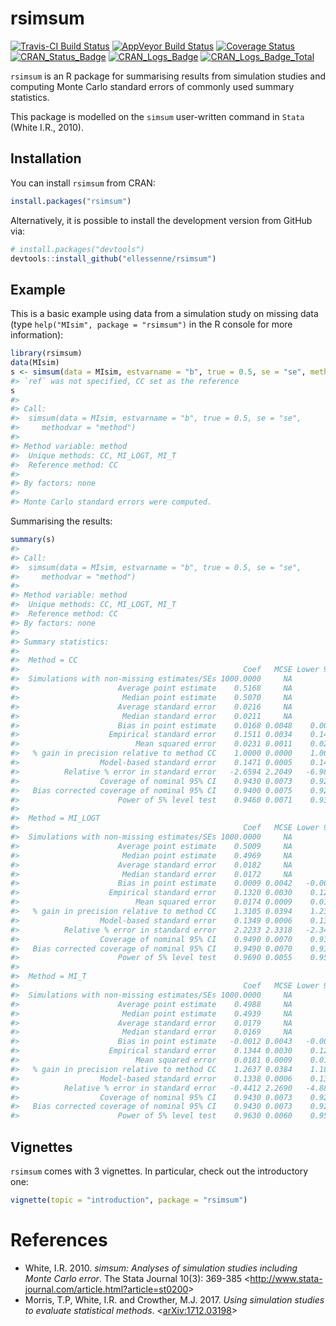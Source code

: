 
<!-- README.md is generated from README.Rmd. Please edit that file -->

# rsimsum

[![Travis-CI Build
Status](https://travis-ci.org/ellessenne/rsimsum.svg?branch=master)](https://travis-ci.org/ellessenne/rsimsum)
[![AppVeyor Build
Status](https://ci.appveyor.com/api/projects/status/github/ellessenne/rsimsum?branch=master&svg=true)](https://ci.appveyor.com/project/ellessenne/rsimsum)
[![Coverage
Status](https://img.shields.io/codecov/c/github/ellessenne/rsimsum/master.svg)](https://codecov.io/github/ellessenne/rsimsum?branch=master)
[![CRAN\_Status\_Badge](http://www.r-pkg.org/badges/version/rsimsum)](https://cran.r-project.org/package=rsimsum)
[![CRAN\_Logs\_Badge](http://cranlogs.r-pkg.org/badges/rsimsum)](https://cran.r-project.org/package=rsimsum)
[![CRAN\_Logs\_Badge\_Total](http://cranlogs.r-pkg.org/badges/grand-total/rsimsum)](https://cran.r-project.org/package=rsimsum)

`rsimsum` is an R package for summarising results from simulation
studies and computing Monte Carlo standard errors of commonly used
summary statistics.

This package is modelled on the `simsum` user-written command in `Stata`
(White I.R., 2010).

## Installation

You can install `rsimsum` from CRAN:

``` r
install.packages("rsimsum")
```

Alternatively, it is possible to install the development version from
GitHub via:

``` r
# install.packages("devtools")
devtools::install_github("ellessenne/rsimsum")
```

## Example

This is a basic example using data from a simulation study on missing
data (type `help("MIsim", package = "rsimsum")` in the R console for
more information):

``` r
library(rsimsum)
data(MIsim)
s <- simsum(data = MIsim, estvarname = "b", true = 0.5, se = "se", methodvar = "method")
#> `ref` was not specified, CC set as the reference
s
#> 
#> Call:
#>  simsum(data = MIsim, estvarname = "b", true = 0.5, se = "se", 
#>     methodvar = "method")
#> 
#> Method variable: method 
#>  Unique methods: CC, MI_LOGT, MI_T 
#>  Reference method: CC 
#> 
#> By factors: none
#> 
#> Monte Carlo standard errors were computed.
```

Summarising the results:

``` r
summary(s)
#> 
#> Call:
#>  simsum(data = MIsim, estvarname = "b", true = 0.5, se = "se", 
#>     methodvar = "method")
#> 
#> Method variable: method 
#>  Unique methods: CC, MI_LOGT, MI_T 
#>  Reference method: CC 
#> By factors: none
#> 
#> Summary statistics:
#> 
#>  Method = CC 
#>                                                  Coef   MCSE Lower 95% Upper 95%
#>  Simulations with non-missing estimates/SEs 1000.0000     NA        NA        NA
#>                      Average point estimate    0.5168     NA        NA        NA
#>                       Median point estimate    0.5070     NA        NA        NA
#>                      Average standard error    0.0216     NA        NA        NA
#>                       Median standard error    0.0211     NA        NA        NA
#>                      Bias in point estimate    0.0168 0.0048    0.0074    0.0261
#>                    Empirical standard error    0.1511 0.0034    0.1445    0.1577
#>                          Mean squared error    0.0231 0.0011    0.0209    0.0253
#>   % gain in precision relative to method CC    1.0000 0.0000    1.0000    1.0000
#>                  Model-based standard error    0.1471 0.0005    0.1461    0.1481
#>          Relative % error in standard error   -2.6594 2.2049   -6.9810    1.6622
#>                  Coverage of nominal 95% CI    0.9430 0.0073    0.9286    0.9574
#>   Bias corrected coverage of nominal 95% CI    0.9400 0.0075    0.9253    0.9547
#>                      Power of 5% level test    0.9460 0.0071    0.9320    0.9600
#> 
#>  Method = MI_LOGT 
#>                                                  Coef   MCSE Lower 95% Upper 95%
#>  Simulations with non-missing estimates/SEs 1000.0000     NA        NA        NA
#>                      Average point estimate    0.5009     NA        NA        NA
#>                       Median point estimate    0.4969     NA        NA        NA
#>                      Average standard error    0.0182     NA        NA        NA
#>                       Median standard error    0.0172     NA        NA        NA
#>                      Bias in point estimate    0.0009 0.0042   -0.0073    0.0091
#>                    Empirical standard error    0.1320 0.0030    0.1262    0.1378
#>                          Mean squared error    0.0174 0.0009    0.0157    0.0191
#>   % gain in precision relative to method CC    1.3105 0.0394    1.2333    1.3876
#>                  Model-based standard error    0.1349 0.0006    0.1338    0.1361
#>          Relative % error in standard error    2.2233 2.3318   -2.3469    6.7935
#>                  Coverage of nominal 95% CI    0.9490 0.0070    0.9354    0.9626
#>   Bias corrected coverage of nominal 95% CI    0.9490 0.0070    0.9354    0.9626
#>                      Power of 5% level test    0.9690 0.0055    0.9583    0.9797
#> 
#>  Method = MI_T 
#>                                                  Coef   MCSE Lower 95% Upper 95%
#>  Simulations with non-missing estimates/SEs 1000.0000     NA        NA        NA
#>                      Average point estimate    0.4988     NA        NA        NA
#>                       Median point estimate    0.4939     NA        NA        NA
#>                      Average standard error    0.0179     NA        NA        NA
#>                       Median standard error    0.0169     NA        NA        NA
#>                      Bias in point estimate   -0.0012 0.0043   -0.0095    0.0071
#>                    Empirical standard error    0.1344 0.0030    0.1285    0.1403
#>                          Mean squared error    0.0181 0.0009    0.0163    0.0198
#>   % gain in precision relative to method CC    1.2637 0.0384    1.1884    1.3390
#>                  Model-based standard error    0.1338 0.0006    0.1327    0.1350
#>          Relative % error in standard error   -0.4412 2.2690   -4.8883    4.0059
#>                  Coverage of nominal 95% CI    0.9430 0.0073    0.9286    0.9574
#>   Bias corrected coverage of nominal 95% CI    0.9430 0.0073    0.9286    0.9574
#>                      Power of 5% level test    0.9630 0.0060    0.9513    0.9747
```

## Vignettes

`rsimsum` comes with 3 vignettes. In particular, check out the
introductory one:

``` r
vignette(topic = "introduction", package = "rsimsum")
```

# References

  - White, I.R. 2010. *simsum: Analyses of simulation studies including
    Monte Carlo error*. The Stata Journal 10(3): 369-385
    \<<http://www.stata-journal.com/article.html?article=st0200>\>
  - Morris, T.P, White, I.R. and Crowther, M.J. 2017. *Using simulation
    studies to evaluate statistical methods*.
    \<[arXiv:1712.03198](https://arxiv.org/abs/1712.03198)\>
